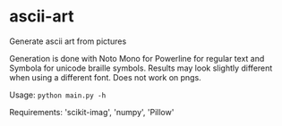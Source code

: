 # ascii-art
Generate ascii art from pictures

Generation is done with Noto Mono for Powerline for regular text and Symbola for
unicode braille symbols. Results may look slightly different when using a
different font. Does not work on pngs.

Usage: `python main.py -h`

Requirements: 'scikit-imag', 'numpy', 'Pillow'

